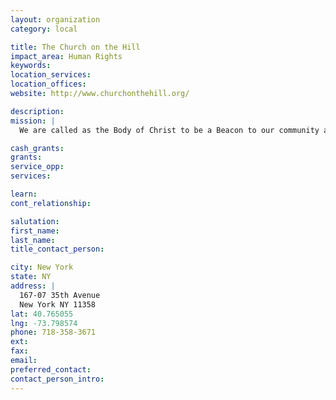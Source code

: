 ```yaml
---
layout: organization
category: local

title: The Church on the Hill
impact_area: Human Rights
keywords: 
location_services: 
location_offices: 
website: http://www.churchonthehill.org/

description: 
mission: |
  We are called as the Body of Christ to be a Beacon to our community and the world.

cash_grants: 
grants: 
service_opp: 
services: 

learn: 
cont_relationship: 

salutation: 
first_name: 
last_name: 
title_contact_person: 

city: New York
state: NY
address: |
  167-07 35th Avenue  
  New York NY 11358
lat: 40.765055
lng: -73.798574
phone: 718-358-3671
ext: 
fax: 
email: 
preferred_contact: 
contact_person_intro: 
---
```

